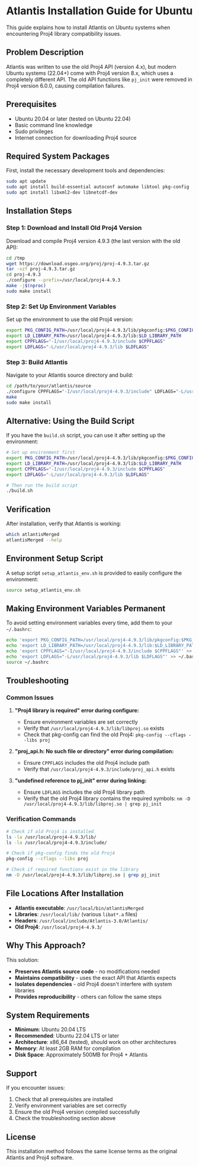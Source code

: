 # Atlantis Installation Guide for Ubuntu

This guide explains how to install Atlantis on Ubuntu systems when encountering Proj4 library compatibility issues.

## Problem Description

Atlantis was written to use the old Proj4 API (version 4.x), but modern Ubuntu systems (22.04+) come with Proj4 version 8.x, which uses a completely different API. The old API functions like `pj_init` were removed in Proj4 version 6.0.0, causing compilation failures.

## Prerequisites

- Ubuntu 20.04 or later (tested on Ubuntu 22.04)
- Basic command line knowledge
- Sudo privileges
- Internet connection for downloading Proj4 source

## Required System Packages

First, install the necessary development tools and dependencies:

```bash
sudo apt update
sudo apt install build-essential autoconf automake libtool pkg-config
sudo apt install libxml2-dev libnetcdf-dev
```

## Installation Steps

### Step 1: Download and Install Old Proj4 Version

Download and compile Proj4 version 4.9.3 (the last version with the old API):

```bash
cd /tmp
wget https://download.osgeo.org/proj/proj-4.9.3.tar.gz
tar -xzf proj-4.9.3.tar.gz
cd proj-4.9.3
./configure --prefix=/usr/local/proj4-4.9.3
make -j$(nproc)
sudo make install
```

### Step 2: Set Up Environment Variables

Set up the environment to use the old Proj4 version:

```bash
export PKG_CONFIG_PATH=/usr/local/proj4-4.9.3/lib/pkgconfig:$PKG_CONFIG_PATH
export LD_LIBRARY_PATH=/usr/local/proj4-4.9.3/lib:$LD_LIBRARY_PATH
export CPPFLAGS="-I/usr/local/proj4-4.9.3/include $CPPFLAGS"
export LDFLAGS="-L/usr/local/proj4-4.9.3/lib $LDFLAGS"
```

### Step 3: Build Atlantis

Navigate to your Atlantis source directory and build:

```bash
cd /path/to/your/atlantis/source
./configure CPPFLAGS="-I/usr/local/proj4-4.9.3/include" LDFLAGS="-L/usr/local/proj4-4.9.3/lib"
make
sudo make install
```

## Alternative: Using the Build Script

If you have the `build.sh` script, you can use it after setting up the environment:

```bash
# Set up environment first
export PKG_CONFIG_PATH=/usr/local/proj4-4.9.3/lib/pkgconfig:$PKG_CONFIG_PATH
export LD_LIBRARY_PATH=/usr/local/proj4-4.9.3/lib:$LD_LIBRARY_PATH
export CPPFLAGS="-I/usr/local/proj4-4.9.3/include $CPPFLAGS"
export LDFLAGS="-L/usr/local/proj4-4.9.3/lib $LDFLAGS"

# Then run the build script
./build.sh
```

## Verification

After installation, verify that Atlantis is working:

```bash
which atlantisMerged
atlantisMerged --help
```

## Environment Setup Script

A setup script `setup_atlantis_env.sh` is provided to easily configure the environment:

```bash
source setup_atlantis_env.sh
```

## Making Environment Variables Permanent

To avoid setting environment variables every time, add them to your `~/.bashrc`:

```bash
echo 'export PKG_CONFIG_PATH=/usr/local/proj4-4.9.3/lib/pkgconfig:$PKG_CONFIG_PATH' >> ~/.bashrc
echo 'export LD_LIBRARY_PATH=/usr/local/proj4-4.9.3/lib:$LD_LIBRARY_PATH' >> ~/.bashrc
echo 'export CPPFLAGS="-I/usr/local/proj4-4.9.3/include $CPPFLAGS"' >> ~/.bashrc
echo 'export LDFLAGS="-L/usr/local/proj4-4.9.3/lib $LDFLAGS"' >> ~/.bashrc
source ~/.bashrc
```

## Troubleshooting

### Common Issues

1. **"Proj4 library is required" error during configure:**
   - Ensure environment variables are set correctly
   - Verify that `/usr/local/proj4-4.9.3/lib/libproj.so` exists
   - Check that pkg-config can find the old Proj4: `pkg-config --cflags --libs proj`

2. **"proj_api.h: No such file or directory" error during compilation:**
   - Ensure `CPPFLAGS` includes the old Proj4 include path
   - Verify that `/usr/local/proj4-4.9.3/include/proj_api.h` exists

3. **"undefined reference to pj_init" error during linking:**
   - Ensure `LDFLAGS` includes the old Proj4 library path
   - Verify that the old Proj4 library contains the required symbols: `nm -D /usr/local/proj4-4.9.3/lib/libproj.so | grep pj_init`

### Verification Commands

```bash
# Check if old Proj4 is installed
ls -la /usr/local/proj4-4.9.3/lib/
ls -la /usr/local/proj4-4.9.3/include/

# Check if pkg-config finds the old Proj4
pkg-config --cflags --libs proj

# Check if required functions exist in the library
nm -D /usr/local/proj4-4.9.3/lib/libproj.so | grep pj_init
```

## File Locations After Installation

- **Atlantis executable**: `/usr/local/bin/atlantisMerged`
- **Libraries**: `/usr/local/lib/` (various `libat*.a` files)
- **Headers**: `/usr/local/include/Atlantis-3.0/Atlantis/`
- **Old Proj4**: `/usr/local/proj4-4.9.3/`

## Why This Approach?

This solution:
- **Preserves Atlantis source code** - no modifications needed
- **Maintains compatibility** - uses the exact API that Atlantis expects
- **Isolates dependencies** - old Proj4 doesn't interfere with system libraries
- **Provides reproducibility** - others can follow the same steps

## System Requirements

- **Minimum**: Ubuntu 20.04 LTS
- **Recommended**: Ubuntu 22.04 LTS or later
- **Architecture**: x86_64 (tested), should work on other architectures
- **Memory**: At least 2GB RAM for compilation
- **Disk Space**: Approximately 500MB for Proj4 + Atlantis

## Support

If you encounter issues:
1. Check that all prerequisites are installed
2. Verify environment variables are set correctly
3. Ensure the old Proj4 version compiled successfully
4. Check the troubleshooting section above

## License

This installation method follows the same license terms as the original Atlantis and Proj4 software. 
